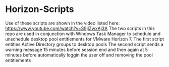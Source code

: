 # Horizon-Scripts
Use of these scripts are shown in the video listed here: https://www.youtube.com/watch?v=S9jIZwxAj3A
The two scripts in this repo are used in conjunction with Windows Task Manager to schedule and unschedule desktop pool entitlements for VMware Horizon 7. 
The first script entitles Active Directory groups to desktop pools
The second script sends a warning message 15 minutes before session end and then again at 5 minutes before automatically loggin the user off and removing the pool entitlements
